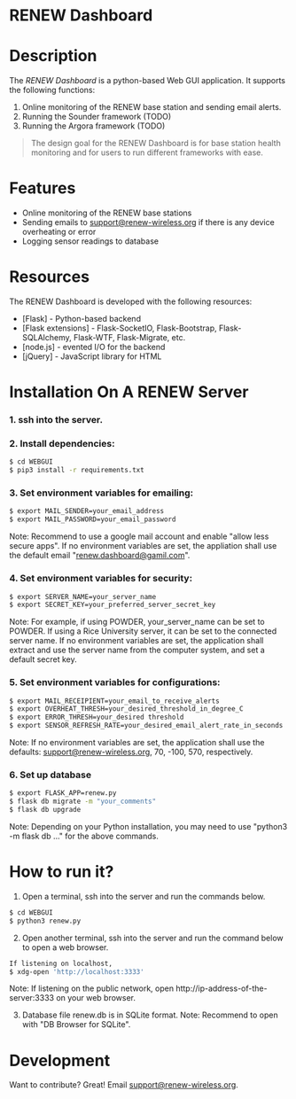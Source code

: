 # RENEW Dashboard


# Description
The *RENEW Dashboard* is a python-based Web GUI application. It supports the following functions:  

  1. Online monitoring of the RENEW base station and sending email alerts. 
  2. Running the Sounder framework (TODO)
  3. Running the Argora framework (TODO)

> The design goal for the RENEW Dashboard is for base station health monitoring and for users to run different frameworks with ease. 


# Features

  - Online monitoring of the RENEW base stations
  - Sending emails to support@renew-wireless.org if there is any device overheating or error
  - Logging sensor readings to database


# Resources

The RENEW Dashboard is developed with the following resources:

* [Flask] - Python-based backend
* [Flask extensions] - Flask-SocketIO, Flask-Bootstrap, Flask-SQLAlchemy, Flask-WTF, Flask-Migrate, etc. 
* [node.js] - evented I/O for the backend
* [jQuery] - JavaScript library for HTML


# Installation On A RENEW Server

### 1. ssh into the server. 
### 2. Install dependencies: 

```sh
$ cd WEBGUI
$ pip3 install -r requirements.txt
```

### 3. Set environment variables for emailing:

```sh
$ export MAIL_SENDER=your_email_address
$ export MAIL_PASSWORD=your_email_password
```
Note: Recommend to use a google mail account and enable "allow less secure apps". If no environment variables are set, the appliation shall use the default email "renew.dashboard@gamil.com". 

### 4. Set environment variables for security: 
```sh
$ export SERVER_NAME=your_server_name
$ export SECRET_KEY=your_preferred_server_secret_key
```
Note: For example, if using POWDER, your_server_name can be set to POWDER. If using a Rice University server, it can be set to the connected server name. If no environment variables are set, the application shall extract and use the server name from the computer system, and set a default secret key. 

### 5. Set environment variables for configurations: 
```sh
$ export MAIL_RECEIPIENT=your_email_to_receive_alerts
$ export OVERHEAT_THRESH=your_desired_threshold_in_degree_C
$ export ERROR_THRESH=your_desired threshold
$ export SENSOR_REFRESH_RATE=your_desired_email_alert_rate_in_seconds
```
Note: If no environment variables are set, the application shall use the defaults: support@renew-wireless.org, 70, -100, 570, respectively. 

### 6. Set up database
```sh
$ export FLASK_APP=renew.py
$ flask db migrate -m "your_comments"
$ flask db upgrade
```
Note: Depending on your Python installation, you may need to use "python3 -m flask db ..." for the above commands. 


# How to run it? 

1. Open a terminal, ssh into the server and run the commands below. 
```sh
$ cd WEBGUI
$ python3 renew.py
```

2. Open another terminal, ssh into the server and run the command below to open a web browser. 
```sh
If listening on localhost, 
$ xdg-open 'http://localhost:3333'
```
Note: If listening on the public network, open http://ip-address-of-the-server:3333 on your web browser. 

3. Database file renew.db is in SQLite format. 
Note: Recommend to open with "DB Browser for SQLite". 


# Development

Want to contribute? Great! Email support@renew-wireless.org. 


